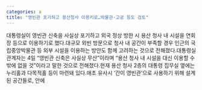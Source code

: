 ```yaml
---
categories: a
title: "영빈관 포기하고 용산청사 이용키로…박물관·고궁 등도 검토"
---
```

대통령실이 영빈관 신축을 사실상 포기하고 외국 정상 방한 시 용산 청사 내 시설을 연회장 등으로 이용하기로 했다.대규모 외빈 방문으로 청사 내 공간이 부족할 경우 인근의 국립중앙박물관 등 외부 시설을 이용하는 방안도 함께 고려하는 것으로 전해졌다.대통령실 관계자는 4일 “영빈관 신축은 사실상 무산”이라며 “용산 청사 내 시설을 대신 이용할 수밖에 없을 것”이라고 말한 것으로 전해졌다.현재 용산 청사 2층의 대통령 집무실 옆에는 누리홀과 다목적홀 등이 마련돼 있다.애초 유사시 ‘간이 영빈관’으로 사용하기 위해 설계된 공간들로, 안에